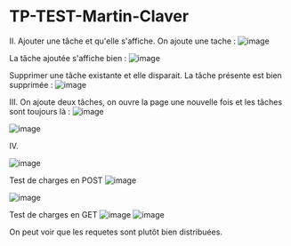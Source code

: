 # TP-TEST-Martin-Claver
II.
Ajouter une tâche et qu'elle s'affiche.
On ajoute une tache :
![image](https://github.com/user-attachments/assets/9f067c62-1b58-4ebf-9389-0d05203701cb)

La tâche ajoutée s'affiche bien :
![image](https://github.com/user-attachments/assets/1327ba3c-9526-4140-b08c-1e4599282754)

Supprimer une tâche existante et elle disparait.
La tâche présente est bien supprimée :
![image](https://github.com/user-attachments/assets/395b21f8-f4bc-48a2-ac00-73cc8d4ee514)

III.
On ajoute deux tâches, on ouvre la page une nouvelle fois et les tâches sont toujours là :
![image](https://github.com/user-attachments/assets/b26df18d-38d9-45a0-8d78-756830d8c25a)

![image](https://github.com/user-attachments/assets/6b25acaa-a431-4d7d-bc1d-5ceeb02fe551)

IV.

![image](https://github.com/user-attachments/assets/8a8296a0-6c4a-4ac3-b654-0d275c201b0c)

Test de charges en POST
![image](https://github.com/user-attachments/assets/3f1faf97-fb4a-4b87-be5b-c2fc64263ecf)

![image](https://github.com/user-attachments/assets/8523a397-1fbe-4488-8bba-6a108b0b92b9)

Test de charges en GET
![image](https://github.com/user-attachments/assets/fe3b5f21-289c-4878-996b-2285b991eaf8)
![image](https://github.com/user-attachments/assets/ba9de90b-5258-4357-b2c8-5d4b56ac7f37)

On peut voir que les requetes sont plutôt bien distribuées.


